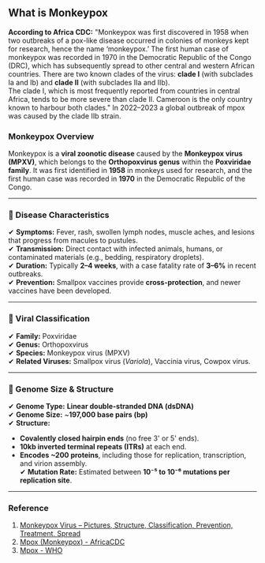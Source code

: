 ## **What is Monkeypox**
**According to Africa CDC:** "Monkeypox was first discovered in 1958 when two outbreaks of a pox-like disease occurred in colonies of monkeys kept for research, hence the name ‘monkeypox.’ The first human case of monkeypox was recorded in 1970 in the Democratic Republic of the Congo (DRC), which has subsequently spread to other central and western African countries. There are two known clades of the virus: **clade I** (with subclades Ia and Ib) and **clade II** (with subclades IIa and IIb).  
The clade I, which is most frequently reported from countries in central Africa, tends to be more severe than clade II. Cameroon is the only country known to harbour both clades." In 2022–2023 a global outbreak of mpox was caused by the clade IIb strain.


### **Monkeypox Overview**  
Monkeypox is a **viral zoonotic disease** caused by the **Monkeypox virus (MPXV)**, which belongs to the **Orthopoxvirus genus** within the **Poxviridae family**. It was first identified in **1958** in monkeys used for research, and the first human case was recorded in **1970** in the Democratic Republic of the Congo.

---

### **🔹 Disease Characteristics**  
✔ **Symptoms:** Fever, rash, swollen lymph nodes, muscle aches, and lesions that progress from macules to pustules.  
✔ **Transmission:** Direct contact with infected animals, humans, or contaminated materials (e.g., bedding, respiratory droplets).  
✔ **Duration:** Typically **2–4 weeks**, with a case fatality rate of **3–6%** in recent outbreaks.  
✔ **Prevention:** Smallpox vaccines provide **cross-protection**, and newer vaccines have been developed.  

---

### **🔹 Viral Classification**  
✔ **Family:** Poxviridae  
✔ **Genus:** Orthopoxvirus  
✔ **Species:** Monkeypox virus (MPXV)  
✔ **Related Viruses:** Smallpox virus (*Variola*), Vaccinia virus, Cowpox virus.  

---

### **🔹 Genome Size & Structure**  
✔ **Genome Type:** **Linear double-stranded DNA (dsDNA)**  
✔ **Genome Size:** ~**197,000 base pairs (bp)**  
✔ **Structure:**  
   - **Covalently closed hairpin ends** (no free 3' or 5' ends).  
   - **10kb inverted terminal repeats (ITRs)** at each end.  
   - **Encodes ~200 proteins**, including those for replication, transcription, and virion assembly.  
✔ **Mutation Rate:** Estimated between **10⁻⁵ to 10⁻⁶ mutations per replication site**.  

---

### **Reference**
 1. [Monkeypox Virus – Pictures, Structure, Classification, Prevention, Treatment, Spread](https://biologynotesonline.com/monkeypox-virus/)
 2. [Mpox (Monkeypox) - AfricaCDC](https://africacdc.org/disease/monkeypox/)
 3. [Mpox - WHO](https://www.who.int/news-room/fact-sheets/detail/mpox)
